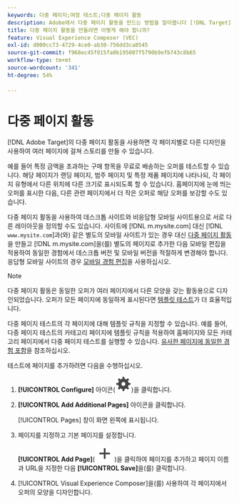 ```yaml
---
keywords: 다중 페이지;여정 테스트;다중 페이지 활동
description: Adobe에서 다중 페이지 활동을 만드는 방법을 알아봅니다 [!DNL Target] 에서는 각 페이지별로 다른 디자인을 사용하여 여러 페이지에 걸쳐 스토리를 만들 수 있습니다.
title: 다중 페이지 활동을 만들려면 어떻게 해야 합니까?
feature: Visual Experience Composer (VEC)
exl-id: d000cc73-4729-4ce0-ab30-756dd3ca8545
source-git-commit: f968ec45f015fa0b195007f5790b9efb743c8b65
workflow-type: tm+mt
source-wordcount: '341'
ht-degree: 54%

---
```


# 다중 페이지 활동

[!DNL Adobe Target]의 다중 페이지 활동을 사용하면 각 페이지별로 다른 디자인을 사용하여 여러 페이지에 걸쳐 스토리를 만들 수 있습니다.

예를 들어 특정 금액을 초과하는 구매 항목을 무료로 배송하는 오퍼를 테스트할 수 있습니다. 해당 페이지가 랜딩 페이지, 범주 페이지 및 특정 제품 페이지에 나타나되, 각 페이지 유형에서 다른 위치에 다른 크기로 표시되도록 할 수 있습니다. 홈페이지에 눈에 띄는 오퍼를 표시한 다음, 다른 관련 페이지에서 더 작은 오퍼로 해당 오퍼를 보강할 수도 있습니다.

다중 페이지 활동을 사용하여 데스크톱 사이트와 비응답형 모바일 사이트용으로 서로 다른 레이아웃을 정의할 수도 있습니다. 사이트에 [!DNL m.mysite.com] 대신 [!DNL `www.mysite.com`]과(와) 같은 별도의 모바일 사이트가 있는 경우 대신 [다중 페이지 활동](/help/main/c-experiences/c-visual-experience-composer/multipage-activity.md#concept_277E096063E14813AC5D8EDFA1D2ED48)을 만들고 [!DNL m.mysite.com]을(를) 별도의 페이지로 추가한 다음 모바일 편집을 적용하여 동일한 경험에서 데스크톱 버전 및 모바일 버전을 적절하게 변경해야 합니다. 응답형 모바일 사이트의 경우 [모바일 경험 편집](/help/main/c-experiences/c-visual-experience-composer/mobile-viewports.md#concept_8E45527C4ABC41D59AA3553BEDC76FA5)을 사용하십시오.

>[!NOTE]
>
>다중 페이지 활동은 동일한 오퍼가 여러 페이지에서 다른 모양을 갖는 활동용으로 디자인되었습니다. 오퍼가 모든 페이지에 동일하게 표시된다면 [템플릿 테스트](/help/main/c-experiences/c-visual-experience-composer/temtest.md#task_2539D51A18044F82B0D9895636546781)가 더 효율적입니다.

다중 페이지 테스트의 각 페이지에 대해 템플릿 규칙을 지정할 수 있습니다. 예를 들어, 다중 페이지 테스트의 카테고리 페이지에 템플릿 규칙을 적용하여 홈페이지와 모든 카테고리 페이지에서 다중 페이지 테스트를 실행할 수 있습니다. [유사한 페이지에 동일한 경험 포함](/help/main/c-experiences/c-visual-experience-composer/temtest.md#task_2539D51A18044F82B0D9895636546781)을 참조하십시오.

테스트에 페이지를 추가하려면 다음을 수행하십시오.

1. **[!UICONTROL Configure]** 아이콘(![구성 아이콘](/help/main/assets/icons/Setting.svg))을 클릭합니다.
1. **[!UICONTROL Add Additional Pages]** 아이콘을 클릭합니다.

   [!UICONTROL Pages] 창이 화면 왼쪽에 표시됩니다.

1. 페이지를 지정하고 기본 페이지를 설정합니다.

   **[!UICONTROL Add Page]**( ![추가 아이콘](/help/main/assets/icons/Add.svg) )을 클릭하여 페이지를 추가하고 페이지 이름과 URL을 지정한 다음 **[!UICONTROL Save]**&#x200B;을(를) 클릭합니다.

1. [!UICONTROL Visual Experience Composer]을(를) 사용하여 각 페이지에서 오퍼의 모양을 디자인합니다.
